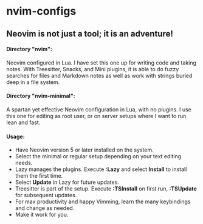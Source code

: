 # nvim-configs

## Neovim is not just a tool; it is an adventure!

#### Directory "nvim":
Neovim configured in Lua.  I have set this one up for writing code and taking notes.  With Treesitter, Snacks, and Mini plugins, it is able to do fuzzy searches for files and Markdown notes as well as work with strings buried deep in a file system.

#### Directory "nvim-minimal":
A spartan yet effective Neovim configuration in Lua, with no plugins.  I use this one for editing as root user, or on server setups where I want to run lean and fast.

#### Usage:
 - Have Neovim version 5 or later installed on the system.
 - Select the minimal or regular setup depending on your text editing needs.
 - Lazy manages the plugins. Execute **:Lazy** and select **Install** to install them the first time.
 - Select **Update** in Lazy for future updates.
 - Treesitter is part of the setup. Execute **:TSInstall** on first run, **:TSUpdate** for subsequent updates.
 - For max productivity and happy Vimming, learn the many keybindings and change as needed.
 - Make it work for you.
